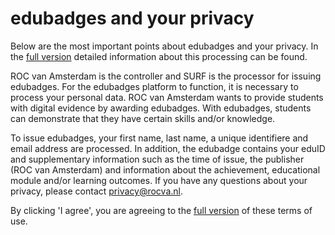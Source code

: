 # edubadges and your privacy

Below are the most important points about edubadges and your privacy. In the [full version](https://raw.githubusercontent.com/edubadges/privacy/master/mbo/roc-van-amsterdam/edubadges-formal-text-en.md) detailed information about this processing can be found.

ROC van Amsterdam is the controller and SURF is the processor for issuing edubadges. For the edubadges platform to function, it is necessary to process your personal data. ROC van Amsterdam wants to provide students with digital evidence by awarding edubadges. With edubadges, students can demonstrate that they have certain skills and/or knowledge.

To issue edubadges, your first name, last name, a unique identifiere and email address are processed. In addition, the edubadge contains your eduID and supplementary information such as the time of issue, the publisher (ROC van Amsterdam) and information about the achievement, educational module and/or learning outcomes. If you have any questions about your privacy, please contact [privacy@rocva.nl](mailto:privacy@rocva.nl). 

By clicking 'I agree', you are agreeing to the [full version](https://raw.githubusercontent.com/edubadges/privacy/master/mbo/roc-van-amsterdam/edubadges-formal-text-en.md) of these terms of use.
